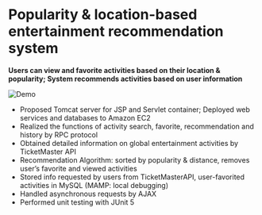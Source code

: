 # Popularity & location-based entertainment recommendation system

**Users can view and favorite activities based on their location & popularity; System recommends activities based on user information**

![Demo](https://ipic-1300911741.oss-cn-shanghai.aliyuncs.com/uPic/20200701153924.gif)

- Proposed Tomcat server for JSP and Servlet container; Deployed web services and databases to Amazon EC2 
- Realized the functions of activity search, favorite, recommendation and history by RPC protocol
- Obtained detailed information on global entertainment activities by TicketMaster API
- Recommendation Algorithm: sorted by popularity & distance, removes user’s favorite and viewed activities
- Stored info requested by users from TicketMasterAPI, user-favorited activities in MySQL (MAMP: local debugging) 
- Handled asynchronous requests by AJAX
- Performed unit testing with JUnit 5

